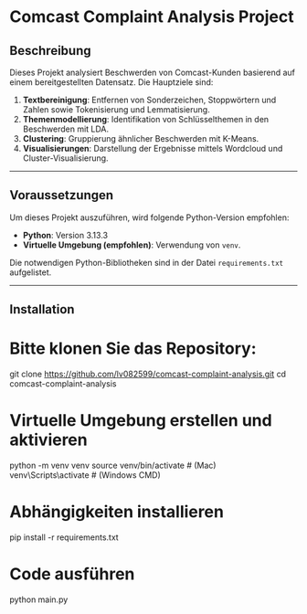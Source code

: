 # Comcast Complaint Analysis Project

## Beschreibung

Dieses Projekt analysiert Beschwerden von Comcast-Kunden basierend auf einem bereitgestellten Datensatz. Die Hauptziele sind:
1. **Textbereinigung**: Entfernen von Sonderzeichen, Stoppwörtern und Zahlen sowie Tokenisierung und Lemmatisierung.
2. **Themenmodellierung**: Identifikation von Schlüsselthemen in den Beschwerden mit LDA.
3. **Clustering**: Gruppierung ähnlicher Beschwerden mit K-Means.
4. **Visualisierungen**: Darstellung der Ergebnisse mittels Wordcloud und Cluster-Visualisierung.

---

## Voraussetzungen

Um dieses Projekt auszuführen, wird folgende Python-Version empfohlen:
- **Python**: Version 3.13.3
- **Virtuelle Umgebung (empfohlen)**: Verwendung von `venv`.

Die notwendigen Python-Bibliotheken sind in der Datei `requirements.txt` aufgelistet.

---

## Installation
# Bitte klonen Sie das Repository:
git clone https://github.com/lv082599/comcast-complaint-analysis.git
cd comcast-complaint-analysis

# Virtuelle Umgebung erstellen und aktivieren
python -m venv venv
source venv/bin/activate  # (Mac)
venv\Scripts\activate     # (Windows CMD)

# Abhängigkeiten installieren
pip install -r requirements.txt

# Code ausführen
python main.py


